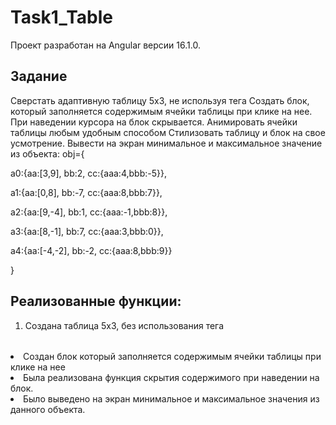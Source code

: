 # Task1_Table

Проект разработан на Angular версии 16.1.0.

## Задание

Сверстать адаптивную таблицу 5х3, не используя тега <table>
Создать блок, который заполняется содержимым ячейки таблицы при клике на нее.
При наведении курсора на блок скрывается.
Анимировать ячейки таблицы любым удобным способом
Стилизовать таблицу и блок на свое усмотрение.
Вывести на экран минимальное и максимальное значение из объекта:
obj={
 
a0:{aa:[3,9], bb:2, cc:{aaa:4,bbb:-5}},

a1:{aa:[0,8], bb:-7, cc:{aaa:8,bbb:7}},

a2:{aa:[9,-4], bb:1, cc:{aaa:-1,bbb:8}},

a3:{aa:[8,-1], bb:7, cc:{aaa:3,bbb:0}},

a4:{aa:[-4,-2], bb:-2, cc:{aaa:8,bbb:9}}

}

## Реализованные функции:

1) Создана таблица 5х3, без использования тега <table>
2) Создан блок который заполняется содержимым ячейки таблицы при клике на нее
3) Была реализована функция скрытия содержимого при наведении на блок.
4) Было выведено на экран минимальное и максимальное значения из данного объекта.
